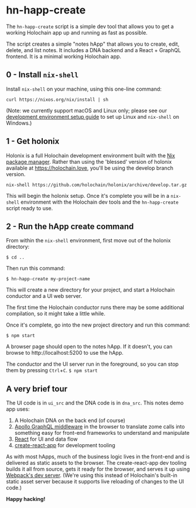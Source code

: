 # hn-happ-create

The `hn-happ-create` script is a simple dev tool that allows you to get a working Holochain app up and running as fast as possible.

The script creates a simple "notes hApp" that allows you to create, edit, delete, and list notes. It includes a DNA backend and a React + GraphQL frontend. It is a minimal working Holochain app.

## 0 - Install `nix-shell`

Install `nix-shell` on your machine, using this one-line command:

```
curl https://nixos.org/nix/install | sh
```

(Note: we currently support macOS and Linux only; please see our [development environment setup guide](https://developer.holochain.org/docs/install/) to set up Linux and `nix-shell` on Windows.)

## 1 - Get holonix

Holonix is a full Holochain development environment built with the [Nix package manager](https://nixos.org/nix/).
Rather than using the 'blessed' version of holonix available at https://holochain.love, you'll be using the develop branch version.

```
nix-shell https://github.com/holochain/holonix/archive/develop.tar.gz
```

This will begin the holonix setup. Once it's complete you will be in a `nix-shell` environment with the Holochain dev tools and the `hn-happ-create` script ready to use.

## 2 - Run the hApp create command

From within the `nix-shell` environment, first move out of the holonix directory:

```
$ cd ..
```

Then run this command:

```
$ hn-happ-create my-project-name
```

This will create a new directory for your project, and start a Holochain conductor and a UI web server.

The first time the Holochain conductor runs there may be some additional compilation, so it might take a little while.

Once it's complete, go into the new project directory and run this command:

```
$ npm start
```

A browser page should open to the notes hApp. If it doesn't, you can browse to http://localhost:5200 to use the hApp.

The conductor and the UI server run in the foreground, so you can stop them by pressing `Ctrl`+`C`.
`$ npm start`

## A very brief tour

The UI code is in `ui_src` and the DNA code is in `dna_src`. This notes demo app uses:

1. A Holochain DNA on the back end (of course)
2. [Apollo GraphQL middleware](https://www.apollographql.com/) in the browser to translate zome calls into something easy for front-end frameworks to understand and manipulate
3. [React](https://reactjs.org) for UI and data flow
4. [create-react-app](https://create-react-app.dev/) for development tooling

As with most hApps, much of the business logic lives in the front-end and is delivered as static assets to the browser. The create-react-app dev tooling builds it all from source, gets it ready for the browser, and serves it up using [Webpack's dev server](https://webpack.js.org/configuration/dev-server/). (We're using this instead of Holochain's built-in static asset server because it supports live reloading of changes to the UI code.)

**Happy hacking!**